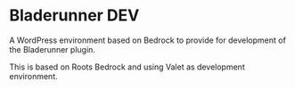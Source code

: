 # Bladerunner DEV

A WordPress environment based on Bedrock to provide for development of the Bladerunner plugin.

This is based on Roots Bedrock and using Valet as development environment.
